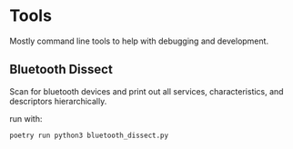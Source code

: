 # Tools

Mostly command line tools to help with debugging and development.

## Bluetooth Dissect

Scan for bluetooth devices and print out all services, characteristics, and descriptors hierarchically.

run with:
```
poetry run python3 bluetooth_dissect.py
```